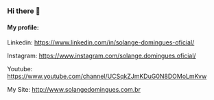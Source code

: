 ### Hi there 👋

#### My profile: 

Linkedin: https://www.linkedin.com/in/solange-domingues-oficial/

Instagram: https://www.instagram.com/solange.domingues.oficial/

Youtube: https://www.youtube.com/channel/UCSqkZJmKDuG0N8DOMoLmKvw

My Site: http://www.solangedomingues.com.br 


<!--
**soldomingues/soldomingues** is a ✨ _special_ ✨ repository because its `README.md` (this file) appears on your GitHub profile.

Here are some ideas to get you started:

- 🔭 I’m currently working on ...
- 🌱 I’m currently learning ...
- 👯 I’m looking to collaborate on ...
- 🤔 I’m looking for help with ...
- 💬 Ask me about ...
- 📫 How to reach me: ...
- 😄 Pronouns: ...
- ⚡ Fun fact: ...
-->
